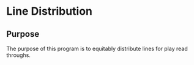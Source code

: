 # Line Distribution

## Purpose
The purpose of this program is to equitably distribute lines for play read throughs.